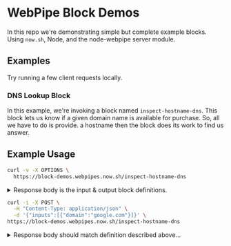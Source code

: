 # WebPipe Block Demos

In this repo we're demonstrating simple but complete example blocks. Using
`now.sh`, Node, and the node-webpipe server module.

## Examples

Try running a few client requests locally.

### DNS Lookup Block

In this example, we're invoking a block named `inspect-hostname-dns`. This block
lets us know if a given domain name is available for purchase. So, all we have
to do is provide. a hostname then the block does its work to find us answer.

## Example Usage

```sh
curl -v -X OPTIONS \
  https://block-demos.webpipes.now.sh/inspect-hostname-dns
```

<details>
  <summary>Response body is the input & output block definitions.</summary>

```json
{
  "name": "DNS Lookup",
  "description": "Determine whether or not a hostname exists.",
  "inputs": [
    {
      "name": "hostname",
      "type": "string",
      "description": "A hostname to lookup."
    }
  ],
  "outputs": [
    {
      "name": "ok",
      "type": "bool",
      "description": "Returns true of false if lookup succeeds."
    }
  ]
}
```

</details>

```sh
curl -i -X POST \
  -H "Content-Type: application/json" \
  -d '{"inputs":[{"domain":"google.com"}]}' \
https://block-demos.webpipes.now.sh/inspect-hostname-dns
```

<details>
  <summary>Response body should match definition described above...</summary>
  
```json
{
  "outputs": [
    {
      "ok": true
    }
  ]
}
```

Oh well, looks lke that partcular domain is already taken!

## Next Steps

Maybe spend some time examining the other demo blocks here to get a better feel
for their behavior.
